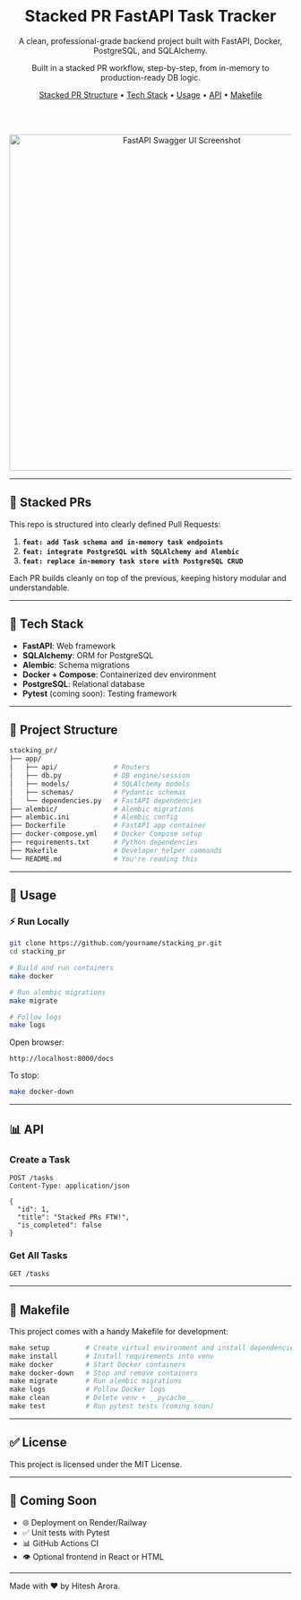 <!--
SPDX-FileCopyrightText: 2024 Hitesh Arora
SPDX-FileContributor: Hitesh Arora

SPDX-License-Identifier: MIT
-->

<div align="center" markdown="1">
  <br />
  <h1>Stacked PR FastAPI Task Tracker</h1>
  <p>
    A clean, professional-grade backend project built with FastAPI, Docker, PostgreSQL, and SQLAlchemy.
  </p>
  <p>
    Built in a stacked PR workflow, step-by-step, from in-memory to production-ready DB logic.
  </p>

  <a href="#stacked-prs">Stacked PR Structure</a> •
  <a href="#tech-stack">Tech Stack</a> •
  <a href="#usage">Usage</a> •
  <a href="#api">API</a> •
  <a href="#makefile">Makefile</a>

  <br />
  <br />

<img 
  src="https://fastapi.tiangolo.com/img/tutorial/path-operation-decorator.png" 
  alt="FastAPI Swagger UI Screenshot" 
  width="600" 
  loading="lazy"
/>


</div>

---

## 🌟 Stacked PRs

This repo is structured into clearly defined Pull Requests:

1. **`feat: add Task schema and in-memory task endpoints`**
2. **`feat: integrate PostgreSQL with SQLAlchemy and Alembic`**
3. **`feat: replace in-memory task store with PostgreSQL CRUD`**

Each PR builds cleanly on top of the previous, keeping history modular and understandable.

---

## 🚀 Tech Stack

- **FastAPI**: Web framework
- **SQLAlchemy**: ORM for PostgreSQL
- **Alembic**: Schema migrations
- **Docker + Compose**: Containerized dev environment
- **PostgreSQL**: Relational database
- **Pytest** (coming soon): Testing framework

---

## 📃 Project Structure

```bash
stacking_pr/
├── app/
│   ├── api/              # Routers
│   ├── db.py             # DB engine/session
│   ├── models/           # SQLAlchemy models
│   ├── schemas/          # Pydantic schemas
│   └── dependencies.py   # FastAPI dependencies
├── alembic/              # Alembic migrations
├── alembic.ini           # Alembic config
├── Dockerfile            # FastAPI app container
├── docker-compose.yml    # Docker Compose setup
├── requirements.txt      # Python dependencies
├── Makefile              # Developer helper commands
└── README.md             # You're reading this
```

---

## 🚧 Usage

### ⚡ Run Locally

```bash
git clone https://github.com/yourname/stacking_pr.git
cd stacking_pr

# Build and run containers
make docker

# Run alembic migrations
make migrate

# Follow logs
make logs
```

Open browser:
```
http://localhost:8000/docs
```

To stop:
```bash
make docker-down
```

---

## 📊 API

### Create a Task
```http
POST /tasks
Content-Type: application/json

{
  "id": 1,
  "title": "Stacked PRs FTW!",
  "is_completed": false
}
```

### Get All Tasks
```http
GET /tasks
```

---

## 📄 Makefile

This project comes with a handy Makefile for development:

```makefile
make setup         # Create virtual environment and install dependencies
make install       # Install requirements into venv
make docker        # Start Docker containers
make docker-down   # Stop and remove containers
make migrate       # Run alembic migrations
make logs          # Follow Docker logs
make clean         # Delete venv + __pycache__
make test          # Run pytest tests (coming soon)
```

---

## ✅ License

This project is licensed under the MIT License.

---

## 🚀 Coming Soon

- 🌐 Deployment on Render/Railway
- ✅ Unit tests with Pytest
- 📊 GitHub Actions CI
- 👁️ Optional frontend in React or HTML

---

Made with ❤️ by Hitesh Arora.
